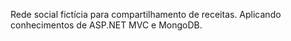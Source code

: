 Rede social fictícia para compartilhamento de receitas. Aplicando conhecimentos de ASP.NET MVC e MongoDB.